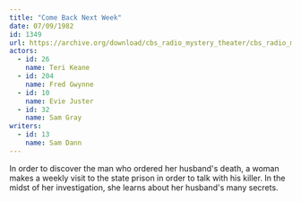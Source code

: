 ```yaml
---
title: "Come Back Next Week"
date: 07/09/1982
id: 1349
url: https://archive.org/download/cbs_radio_mystery_theater/cbs_radio_mystery_theater-1301-1350.zip/cbs_radio_mystery_theater-1301-1350%2Fcbsrmt_1349_come_back_next_week.mp3
actors:  
  - id: 26
    name: Teri Keane  
  - id: 204
    name: Fred Gwynne  
  - id: 10
    name: Evie Juster  
  - id: 32
    name: Sam Gray
writers:  
  - id: 13
    name: Sam Dann
---
```

In order to discover the man who ordered her husband's death, a woman makes a weekly visit to the state prison in order to talk with his killer. In the midst of her investigation, she learns about her husband's many secrets.